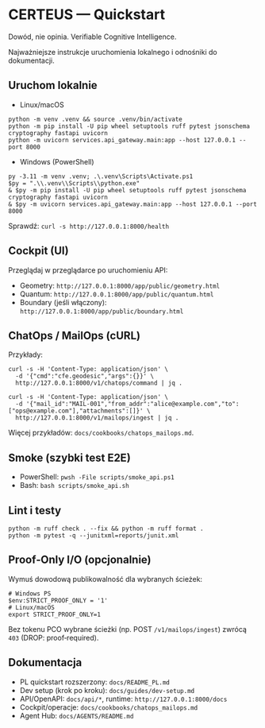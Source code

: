 <!--
+-------------------------------------------------------------+
|                          CERTEUS                            |
+-------------------------------------------------------------+
| FILE: README.md                                            |
| ROLE: Repo landing (Quickstart).                             |
| PLIK: README.md                                            |
| ROLA: Strona startowa repo (Szybki start).                   |
+-------------------------------------------------------------+
-->

# CERTEUS — Quickstart

Dowód, nie opinia. Verifiable Cognitive Intelligence.

Najważniejsze instrukcje uruchomienia lokalnego i odnośniki do dokumentacji.

## Uruchom lokalnie

- Linux/macOS

```
python -m venv .venv && source .venv/bin/activate
python -m pip install -U pip wheel setuptools ruff pytest jsonschema cryptography fastapi uvicorn
python -m uvicorn services.api_gateway.main:app --host 127.0.0.1 --port 8000
```

- Windows (PowerShell)

```
py -3.11 -m venv .venv; .\.venv\Scripts\Activate.ps1
$py = ".\\.venv\\Scripts\\python.exe"
& $py -m pip install -U pip wheel setuptools ruff pytest jsonschema cryptography fastapi uvicorn
& $py -m uvicorn services.api_gateway.main:app --host 127.0.0.1 --port 8000
```

Sprawdź: `curl -s http://127.0.0.1:8000/health`

## Cockpit (UI)

Przeglądaj w przeglądarce po uruchomieniu API:

- Geometry: `http://127.0.0.1:8000/app/public/geometry.html`
- Quantum: `http://127.0.0.1:8000/app/public/quantum.html`
- Boundary (jeśli włączony): `http://127.0.0.1:8000/app/public/boundary.html`

## ChatOps / MailOps (cURL)

Przykłady:

```
curl -s -H 'Content-Type: application/json' \
  -d '{"cmd":"cfe.geodesic","args":{}}' \
  http://127.0.0.1:8000/v1/chatops/command | jq .

curl -s -H 'Content-Type: application/json' \
  -d '{"mail_id":"MAIL-001","from_addr":"alice@example.com","to":["ops@example.com"],"attachments":[]}' \
  http://127.0.0.1:8000/v1/mailops/ingest | jq .
```

Więcej przykładów: `docs/cookbooks/chatops_mailops.md`.

## Smoke (szybki test E2E)

- PowerShell: `pwsh -File scripts/smoke_api.ps1`
- Bash: `bash scripts/smoke_api.sh`

## Lint i testy

```
python -m ruff check . --fix && python -m ruff format .
python -m pytest -q --junitxml=reports/junit.xml
```

## Proof‑Only I/O (opcjonalnie)

Wymuś dowodową publikowalność dla wybranych ścieżek:

```
# Windows PS
$env:STRICT_PROOF_ONLY = '1'
# Linux/macOS
export STRICT_PROOF_ONLY=1
```

Bez tokenu PCO wybrane ścieżki (np. POST `/v1/mailops/ingest`) zwrócą `403` (DROP: proof‑required).

## Dokumentacja

- PL quickstart rozszerzony: `docs/README_PL.md`
- Dev setup (krok po kroku): `docs/guides/dev-setup.md`
- API/OpenAPI: `docs/api/*`, runtime: `http://127.0.0.1:8000/docs`
- Cockpit/operacje: `docs/cookbooks/chatops_mailops.md`
- Agent Hub: `docs/AGENTS/README.md`

